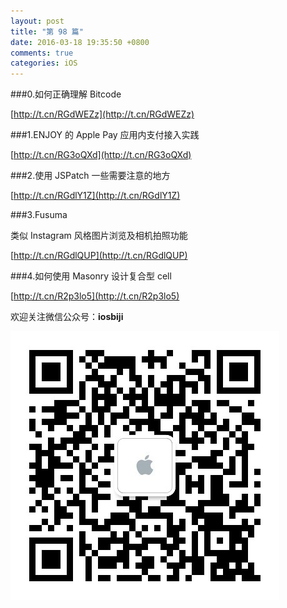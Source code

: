 ```yaml
---
layout: post
title: "第 98 篇"
date: 2016-03-18 19:35:50 +0800
comments: true
categories: iOS
---
```

###0.如何正确理解 Bitcode

[http://t.cn/RGdWEZz](http://t.cn/RGdWEZz)  

###1.ENJOY 的 Apple Pay 应用内支付接入实践

[http://t.cn/RG3oQXd](http://t.cn/RG3oQXd)  

###2.使用 JSPatch 一些需要注意的地方

[http://t.cn/RGdlY1Z](http://t.cn/RGdlY1Z)  

###3.Fusuma

类似 Instagram 风格图片浏览及相机拍照功能

[http://t.cn/RGdlQUP](http://t.cn/RGdlQUP)  

###4.如何使用 Masonry 设计复合型 cell

[http://t.cn/R2p3lo5](http://t.cn/R2p3lo5)  


欢迎关注微信公众号：**iosbiji**

![iOS开发笔记](/images/weixin.jpg)